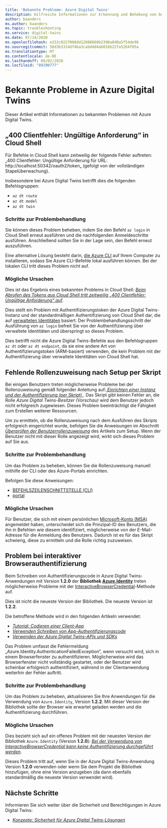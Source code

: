 ```yaml
---
title: 'Bekannte Probleme: Azure Digital Twins'
description: Hilfreiche Informationen zur Erkennung und Behebung von bekannten Problemen mit Azure Digital Twins.
author: baanders
ms.author: baanders
ms.topic: troubleshooting
ms.service: digital-twins
ms.date: 07/14/2020
ms.openlocfilehash: e152c0227008dd12088660b2390a8d0a5f54de96
ms.sourcegitcommit: 58d3b3314df4ba3cabd4d4a6016b22fa5264f05a
ms.translationtype: HT
ms.contentlocale: de-DE
ms.lasthandoff: 09/02/2020
ms.locfileid: "89290777"
---
```

# <a name="known-issues-in-azure-digital-twins"></a>Bekannte Probleme in Azure Digital Twins

Dieser Artikel enthält Informationen zu bekannten Problemen mit Azure Digital Twins.

## <a name="400-client-error-bad-request-in-cloud-shell"></a>„400 Clientfehler: Ungültige Anforderung“ in Cloud Shell

Für Befehle in Cloud Shell kann zeitweilig der folgende Fehler auftreten: „400 Clientfehler: Ungültige Anforderung für URL: http://localhost:50342/oauth2/token„ (gefolgt von der vollständigen Stapelüberwachung).

Insbesondere bei Azure Digital Twins betrifft dies die folgenden Befehlsgruppen:
* `az dt route`
* `az dt model`
* `az dt twin`

### <a name="troubleshooting-steps"></a>Schritte zur Problembehandlung

Sie können dieses Problem beheben, indem Sie den Befehl `az login` in Cloud Shell erneut ausführen und die nachfolgenden Anmeldeschritte ausführen. Anschließend sollten Sie in der Lage sein, den Befehl erneut auszuführen.

Eine alternative Lösung besteht darin, [die Azure CLI](https://docs.microsoft.com/cli/azure/install-azure-cli?view=azure-cli-latest) auf Ihrem Computer zu installieren, sodass Sie Azure CLI-Befehle lokal ausführen können. Bei der lokalen CLI tritt dieses Problem nicht auf.

### <a name="possible-causes"></a>Mögliche Ursachen

Dies ist das Ergebnis eines bekannten Problems in Cloud Shell: [*Beim Abrufen des Tokens aus Cloud Shell tritt zeitweilig „400 Clientfehler: Ungültige Anforderung“ auf*](https://github.com/Azure/azure-cli/issues/11749).

Dies stellt ein Problem mit Authentifizierungstoken der Azure Digital Twins-Instanz und der standardmäßigen Authentifizierung von Cloud Shell dar, die auf [verwalteten Identitäten](../active-directory/managed-identities-azure-resources/overview.md) basiert. Der Problembehandlungsschritt der Ausführung von `az login` befreit Sie von der Authentifizierung über verwaltete Identitäten und überspringt so dieses Problem.

Dies betrifft nicht die Azure Digital Twins-Befehle aus den Befehlsgruppen `az dt` oder `az dt endpoint`, da sie eine andere Art von Authentifizierungstoken (ARM-basiert) verwenden, die kein Problem mit der Authentifizierung über verwaltete Identitäten von Cloud Shell hat.

## <a name="missing-role-assignment-after-scripted-setup"></a>Fehlende Rollenzuweisung nach Setup per Skript

Bei einigen Benutzern treten möglicherweise Probleme bei der Rollenzuweisung gemäß folgender Anleitung auf:[ *Einrichten einer Instanz und der Authentifizierung (per Skript)* ](how-to-set-up-instance-scripted.md). Das Skript gibt keinen Fehler an, die Rolle *Azure Digital Twins-Besitzer (Vorschau)* wird dem Benutzer jedoch nicht erfolgreich zugewiesen. Dieses Problem beeinträchtigt die Fähigkeit zum Erstellen weiterer Ressourcen.

Um zu ermitteln, ob die Rollenzuweisung nach dem Ausführen des Skripts erfolgreich eingerichtet wurde, befolgen Sie die Anweisungen im Abschnitt [*Überprüfen der Benutzerrollenzuweisung*](how-to-set-up-instance-scripted.md#verify-user-role-assignment) des Artikels zum Setup. Wenn der Benutzer nicht mit dieser Rolle angezeigt wird, wirkt sich dieses Problem auf Sie aus.

### <a name="troubleshooting-steps"></a>Schritte zur Problembehandlung

Um das Problem zu beheben, können Sie die Rollenzuweisung manuell mithilfe der CLI oder des Azure-Portals einrichten. 

Befolgen Sie diese Anweisungen:
* [BEFEHLSZEILENSCHNITTSTELLE (CLI)](how-to-set-up-instance-cli.md#set-up-user-access-permissions)
* [portal](how-to-set-up-instance-portal.md#set-up-user-access-permissions)

### <a name="possible-causes"></a>Mögliche Ursachen

Für Benutzer, die sich mit einem persönlichen [Microsoft-Konto (MSA)](https://account.microsoft.com/account) angemeldet haben, unterscheidet sich die Prinzipal-ID des Benutzers, die ihn in Befehlen wie diesem identifiziert, möglicherweise von der E-Mail-Adresse für die Anmeldung des Benutzers. Dadurch ist es für das Skript schwierig, diese zu ermitteln und die Rolle richtig zuzuweisen.

## <a name="issue-with-interactive-browser-authentication"></a>Problem bei interaktiver Browserauthentifizierung

Beim Schreiben von Authentifizierungscode in Azure Digital Twins-Anwendungen mit Version **1.2.0** der **Bibliothek [Azure.Identity](https://docs.microsoft.com/dotnet/api/azure.identity?view=azure-dotnet)** treten möglicherweise Probleme mit der [InteractiveBrowserCredential](https://docs.microsoft.com/dotnet/api/azure.identity.interactivebrowsercredential?view=azure-dotnet)-Methode auf.

Dies ist nicht die neueste Version der Bibliothek. Die neueste Version ist **1.2.2**.

Die betroffene Methode wird in den folgenden Artikeln verwendet: 
* [*Tutorial: Codieren einer Client-App*](tutorial-code.md)
* [*Verwenden Schreiben von App-Authentifizierungscode*](how-to-authenticate-client.md)
* [*Verwenden der Azure Digital Twins-APIs und SDKs*](how-to-use-apis-sdks.md)

Das Problem umfasst die Fehlermeldung „Azure.Identity.AuthenticationFailedException“, wenn versucht wird, sich in einem Browserfenster zu authentifizieren. Möglicherweise wird das Browserfenster nicht vollständig gestartet, oder der Benutzer wird scheinbar erfolgreich authentifiziert, während in der Clientanwendung weiterhin der Fehler auftritt.

### <a name="troubleshooting-steps"></a>Schritte zur Problembehandlung

Um das Problem zu beheben, aktualisieren Sie Ihre Anwendungen für die Verwendung von `Azure.Identity`, Version **1.2.2**. Mit dieser Version der Bibliothek sollte der Browser wie erwartet geladen werden und die Authentifizierung durchführen.

### <a name="possible-causes"></a>Mögliche Ursachen

Dies bezieht sich auf ein offenes Problem mit der neuesten Version der Bibliothek `Azure.Identity` (Version **1.2.0**): [*Bei der Verwendung von InteractiveBrowserCredential kann keine Authentifizierung durchgeführt werden*](https://github.com/Azure/azure-sdk-for-net/issues/13940).

Dieses Problem tritt auf, wenn Sie in der Azure Digital Twins-Anwendung Version **1.2.0** verwenden oder wenn Sie dem Projekt die Bibliothek hinzufügen, ohne eine Version anzugeben (da dann ebenfalls standardmäßig die neueste Version verwendet wird).

## <a name="next-steps"></a>Nächste Schritte

Informieren Sie sich weiter über die Sicherheit und Berechtigungen in Azure Digital Twins:
* [*Konzepte: Sicherheit für Azure Digital Twins-Lösungen*](concepts-security.md)